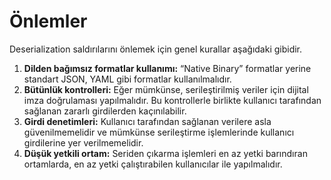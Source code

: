 # Önlemler

Deserialization saldırılarını önlemek için genel kurallar aşağıdaki gibidir.

1. **Dilden bağımsız formatlar kullanımı:** “Native Binary” formatlar yerine standart JSON, YAML gibi formatlar kullanılmalıdır.
2. **Bütünlük kontrolleri:** Eğer mümkünse, serileştirilmiş veriler için dijital imza doğrulaması yapılmalıdır. Bu kontrollerle birlikte kullanıcı tarafından sağlanan zararlı girdilerden kaçınılabilir.
3. **Girdi denetimleri:** Kullanıcı tarafından sağlanan verilere asla güvenilmemelidir ve mümkünse serileştirme işlemlerinde kullanıcı girdilerine yer verilmemelidir.
4. **Düşük yetkili ortam:** Seriden çıkarma işlemleri en az yetki barındıran ortamlarda, en az yetki çalıştırabilen kullanıcılar ile yapılmalıdır.
